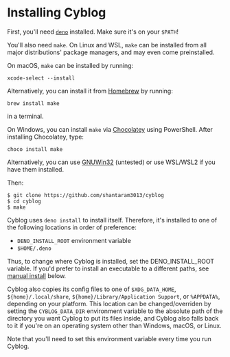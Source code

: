 # Installing Cyblog

First, you'll need [`deno`](https://deno.land/#installation) installed. Make
sure it's on your `$PATH`!

You'll also need `make`. On Linux and WSL, `make` can be installed from all major
distributions' package managers, and may even come preinstalled.

On macOS, `make` can be installed by running:
```
xcode-select --install
```
Alternatively, you can install it from [Homebrew](https://brew.sh/) by running:
```
brew install make
```
in a terminal.

On Windows, you can install `make` via [Chocolatey](https://chocolatey.org/install) 
using PowerShell. After installing Chocolatey, type:
```
choco install make
```
Alternatively, you can use [GNUWin32](http://gnuwin32.sourceforge.net/) (untested) 
or use WSL/WSL2 if you have them installed.

Then:

```
$ git clone https://github.com/shantaram3013/cyblog
$ cd cyblog
$ make
```
Cyblog uses `deno install` to install itself. Therefore, it's installed
to one of the following locations in order of preference:

* `DENO_INSTALL_ROOT` environment variable
* `$HOME/.deno`

Thus, to change where Cyblog is installed, set the DENO_INSTALL_ROOT variable.
If you'd prefer to install an executable to a different paths, see [manual install](#manual-install) below.

Cyblog also copies its config files to one of `$XDG_DATA_HOME`,
`${home}/.local/share`, `${home}/Library/Application Support`, or 
`%APPDATA%`, depending on your platform. This location
can be changed/overriden by setting the `CYBLOG_DATA_DIR` environment 
variable to the absolute path of the directory you want Cyblog to put its
files inside, and Cyblog also falls back to it if you're on an operating
system other than Windows, macOS, or Linux.

Note that you'll need to set this environment variable every time you run Cyblog.